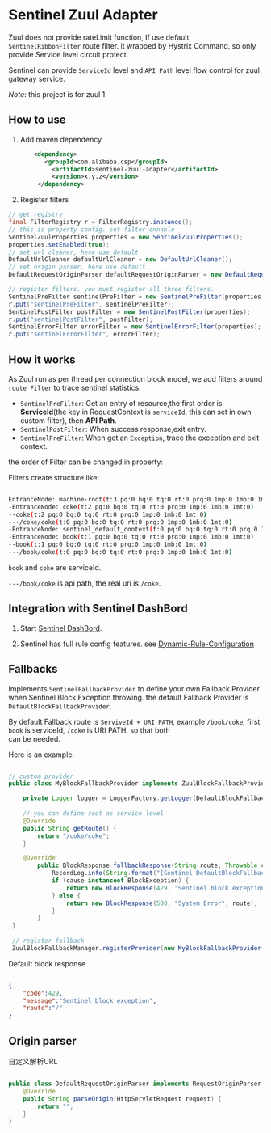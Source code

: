 # Sentinel Zuul Adapter

Zuul does not provide rateLimit function, If use default `SentinelRibbonFilter` route filter. it wrapped by Hystrix Command. so only provide Service level 
circuit protect. 

Sentinel can provide `ServiceId` level and `API Path` level flow control for zuul gateway service. 

*Note*: this project is for zuul 1.

## How to use

1. Add maven dependency

```xml
       <dependency>
          <groupId>com.alibaba.csp</groupId>
            <artifactId>sentinel-zuul-adapter</artifactId>
            <version>x.y.z</version>
        </dependency>

```

2. Register filters

```java
// get registry
final FilterRegistry r = FilterRegistry.instance();
// this is property config. set filter ennable
SentinelZuulProperties properties = new SentinelZuulProperties();
properties.setEnabled(true);
// set url cleaner, here use default 
DefaultUrlCleaner defaultUrlCleaner = new DefaultUrlCleaner();
// set origin parser. here use default 
DefaultRequestOriginParser defaultRequestOriginParser = new DefaultRequestOriginParser();

// register filters. you must register all three filters.
SentinelPreFilter sentinelPreFilter = new SentinelPreFilter(properties, defaultUrlCleaner, defaultRequestOriginParser);
r.put("sentinelPreFilter", sentinelPreFilter);
SentinelPostFilter postFilter = new SentinelPostFilter(properties);
r.put("sentinelPostFilter", postFilter);
SentinelErrorFilter errorFilter = new SentinelErrorFilter(properties);
r.put("sentinelErrorFilter", errorFilter);
```

## How it works

As Zuul run as per thread per connection block model, we add filters around `route Filter` to trace sentinel statistics.   

- `SentinelPreFilter`: Get an entry of resource,the first order is **ServiceId**(the key in RequestContext is `serviceId`, this can set in own custom filter), then **API Path**. 
- `SentinelPostFilter`: When success response,exit entry.
- `SentinelPreFilter`:  When get an `Exception`, trace the exception and exit context. 


the order of Filter can be changed in property:



Filters create structure like:


```bash

EntranceNode: machine-root(t:3 pq:0 bq:0 tq:0 rt:0 prq:0 1mp:0 1mb:0 1mt:0)
-EntranceNode: coke(t:2 pq:0 bq:0 tq:0 rt:0 prq:0 1mp:0 1mb:0 1mt:0)
--coke(t:2 pq:0 bq:0 tq:0 rt:0 prq:0 1mp:0 1mb:0 1mt:0)
---/coke/coke(t:0 pq:0 bq:0 tq:0 rt:0 prq:0 1mp:0 1mb:0 1mt:0)
-EntranceNode: sentinel_default_context(t:0 pq:0 bq:0 tq:0 rt:0 prq:0 1mp:0 1mb:0 1mt:0)
-EntranceNode: book(t:1 pq:0 bq:0 tq:0 rt:0 prq:0 1mp:0 1mb:0 1mt:0)
--book(t:1 pq:0 bq:0 tq:0 rt:0 prq:0 1mp:0 1mb:0 1mt:0)
---/book/coke(t:0 pq:0 bq:0 tq:0 rt:0 prq:0 1mp:0 1mb:0 1mt:0)

```

`book` and `coke` are serviceId. 

`---/book/coke` is api path, the real uri is `/coke`. 


## Integration with Sentinel DashBord

1. Start [Sentinel DashBord](https://github.com/alibaba/Sentinel/wiki/%E6%8E%A7%E5%88%B6%E5%8F%B0).

2. Sentinel has full rule config features. see [Dynamic-Rule-Configuration](https://github.com/alibaba/Sentinel/wiki/Dynamic-Rule-Configuration)

## Fallbacks

Implements `SentinelFallbackProvider` to define your own Fallback Provider when Sentinel Block Exception throwing. the default 
Fallback Provider is `DefaultBlockFallbackProvider`. 

By default Fallback route is `ServiveId + URI PATH`, example `/book/coke`, first `book` is serviceId, `/coke` is URI PATH. so that both  
can be needed.

Here is an example:

```java

// custom provider 
public class MyBlockFallbackProvider implements ZuulBlockFallbackProvider {

    private Logger logger = LoggerFactory.getLogger(DefaultBlockFallbackProvider.class);
    
    // you can define root as service level 
    @Override
    public String getRoute() {
        return "/coke/coke";
    }

    @Override
        public BlockResponse fallbackResponse(String route, Throwable cause) {
            RecordLog.info(String.format("[Sentinel DefaultBlockFallbackProvider] Run fallback route: %s", route));
            if (cause instanceof BlockException) {
                return new BlockResponse(429, "Sentinel block exception", route);
            } else {
                return new BlockResponse(500, "System Error", route);
            }
        }
 }
 
 // register fallback
 ZuulBlockFallbackManager.registerProvider(new MyBlockFallbackProvider());

```

Default block response

```json

{
    "code":429,
    "message":"Sentinel block exception",
    "route":"/"
}
```

## Origin parser

自定义解析URL

```java

public class DefaultRequestOriginParser implements RequestOriginParser {
    @Override
    public String parseOrigin(HttpServletRequest request) {
        return "";
    }
}

```
